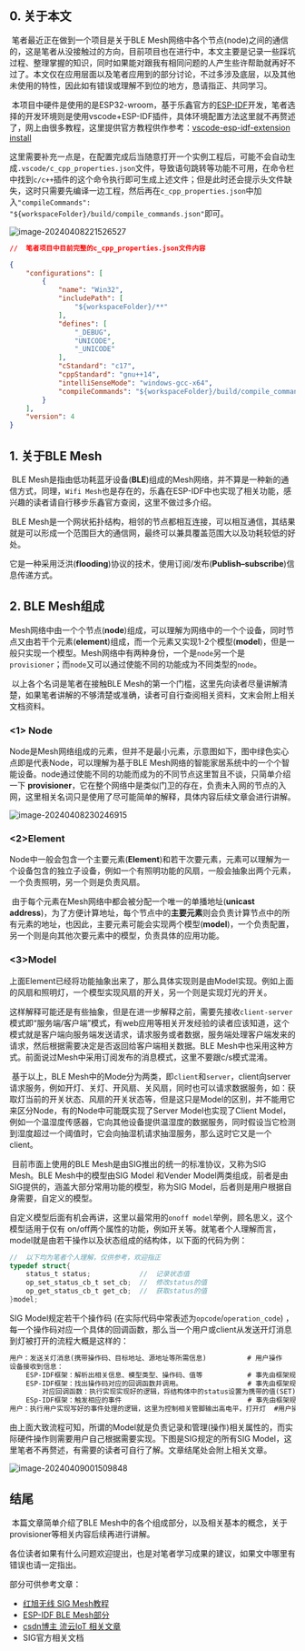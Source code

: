 ## 0. 关于本文

​	笔者最近正在做到一个项目是关于BLE Mesh网络中各个节点(node)之间的通信的，这是笔者从没接触过的方向，目前项目也在进行中，本文主要是记录一些踩坑过程、整理掌握的知识，同时如果能对跟我有相同问题的人产生些许帮助就再好不过了。本文仅在应用层面以及笔者应用到的部分讨论，不过多涉及底层，以及其他未使用的特性，因此如有错误或理解不到位的地方，恳请指正、共同学习。

​	本项目中硬件是使用的是ESP32-wroom，基于乐鑫官方的[ESP-IDF](https://docs.espressif.com/projects/esp-idf/zh_CN/v5.1/esp32/index.html)开发，笔者选择的开发环境则是使用vscode+ESP-IDF插件，具体环境配置方法这里就不再赘述了，网上由很多教程，这里提供官方教程供作参考：[vscode-esp-idf-extension install](https://github.com/espressif/vscode-esp-idf-extension/blob/master/docs/tutorial/install.md)

​	这里需要补充一点是，在配置完成后当随意打开一个实例工程后，可能不会自动生成`.vscode/c_cpp_properties.json`文件，导致语句跳转等功能不可用，在命令栏中找到`c/c++`插件的这个命令执行即可生成上述文件；但是此时还会提示头文件缺失，这时只需要先编译一边工程，然后再在`c_cpp_properties.json`中加入`"compileCommands": "${workspaceFolder}/build/compile_commands.json"`即可。

![image-20240408221526527](image/image-20240408221526527.png)

```json
//	笔者项目中目前完整的c_cpp_properties.json文件内容

{
    "configurations": [
        {
            "name": "Win32",
            "includePath": [
                "${workspaceFolder}/**"
            ],
            "defines": [
                "_DEBUG",
                "UNICODE",
                "_UNICODE"
            ],
            "cStandard": "c17",
            "cppStandard": "gnu++14",
            "intelliSenseMode": "windows-gcc-x64",
            "compileCommands": "${workspaceFolder}/build/compile_commands.json"
        }
    ],
    "version": 4
}
```



## 1. 关于BLE Mesh

​	BLE Mesh是指由低功耗蓝牙设备(**BLE**)组成的Mesh网络，并不算是一种新的通信方式，同理，`Wifi Mesh`也是存在的，乐鑫在ESP-IDF中也实现了相关功能，感兴趣的读者请自行移步乐鑫官方查阅，这里不做过多介绍。

​	BLE Mesh是一个网状拓扑结构，相邻的节点都相互连接，可以相互通信，其结果就是可以形成一个范围巨大的通信网，最终可以兼具覆盖范围大以及功耗较低的好处。

​	它是一种采用泛洪(**flooding**)协议的技术，使用订阅/发布(**Publish–subscribe**)信息传递方式。

## 2. BLE Mesh组成

​	Mesh网络中由一个个节点(**node**)组成，可以理解为网络中的一个个设备，同时节点又由若干个元素(**element**)组成，而一个元素又实现1-2个模型(**model**)，但是一般只实现一个模型。Mesh网络中有两种身份，一个是`node`另一个是`provisioner`；而`node`又可以通过使能不同的功能成为不同类型的`node`。

​	以上各个名词是笔者在接触BLE Mesh的第一个门槛，这里先向读者尽量讲解清楚，如果笔者讲解的不够清楚或准确，读者可自行查阅相关资料，文末会附上相关文档资料。

### <1> Node

​	Node是Mesh网络组成的元素，但并不是最小元素，示意图如下，图中绿色实心点即是代表Node，可以理解为基于BLE Mesh网络的智能家居系统中的一个个智能设备。node通过使能不同的功能而成为的不同节点这里暂且不谈，只简单介绍一下 **provisioner**，它在整个网络中是类似门卫的存在，负责未入网的节点的入网，这里相关名词只是使用了尽可能简单的解释，具体内容后续文章会进行讲解。

![image-20240408230246915](image/image-20240408230246915.png)

### <2>Element

​	Node中一般会包含一个主要元素(**Element**)和若干次要元素，元素可以理解为一个设备包含的独立子设备，例如一个有照明功能的风扇，一般会抽象出两个元素，一个负责照明，另一个则是负责风扇。

​	由于每个元素在Mesh网络中都会被分配一个唯一的单播地址(**unicast address**)，为了方便计算地址，每个节点中的**主要元素**则会负责计算节点中的所有元素的地址，也因此，主要元素可能会实现两个模型(**model**)，一个负责配置，另一个则是向其他次要元素中的模型，负责具体的应用功能。

### <3>Model

​	上面Element已经将功能抽象出来了，那么具体实现则是由Model实现。例如上面的风扇和照明灯，一个模型实现风扇的开关，另一个则是实现灯光的开关。

​	这样解释可能还是有些抽象，但是在进一步解释之前，需要先接收`client-server`模式即“服务端/客户端”模式，有web应用等相关开发经验的读者应该知道，这个模式就是客户端向服务端发送请求，请求服务或者数据，服务端处理客户端发来的请求，然后根据需要决定是否返回给客户端相关数据。BLE Mesh中也采用这种方式。前面说过Mesh中采用订阅发布的消息模式，这里不要跟c/s模式混淆。

​	基于以上，BLE Mesh中的Mode分为两类，即`client`和`server`，client向server请求服务，例如开灯、关灯、开风扇、关风扇，同时也可以请求数据服务，如：获取灯当前的开关状态、风扇的开关状态等，但是这只是Model的区别，并不能用它来区分Node，有的Node中可能既实现了Server Model也实现了Client Model，例如一个温湿度传感器，它向其他设备提供温湿度的数据服务，同时假设当它检测到湿度超过一个阈值时，它会向抽湿机请求抽湿服务，那么这时它又是一个client。

​	目前市面上使用的BLE Mesh是由SIG推出的统一的标准协议，又称为SIG Mesh。BLE Mesh中的模型由SIG Model 和Vender Model两类组成，前者是由SIG提供的，涵盖大部分常用功能的模型，称为SIG Model，后者则是用户根据自身需要，自定义的模型。

​	自定义模型后面有机会再讲，这里以最常用的`onoff model`举例，顾名思义，这个模型适用于仅有 on/off两个属性的功能，例如开关等。就笔者个人理解而言，model就是由若干操作以及状态组成的结构体，以下面的代码为例：

``` c
//	以下均为笔者个人理解，仅供参考，欢迎指正
typedef struct{
    status_t status;			//	记录状态值
    op_set_status_cb_t set_cb;	//	修改status的值
    op_get_status_cb_t get_cb;	//	获取status的值
}model;
```

SIG Model规定若干个操作码 (在实际代码中常表述为`opcode`/`operation_code`) ，每一个操作码对应一个具体的回调函数，那么当一个用户或client从发送开灯消息到灯被打开的流程大概是这样的：

```tex
用户：发送关灯消息(携带操作码、目标地址、源地址等所需信息)			# 用户操作
设备接收到信息：
	ESP-IDF框架：解析出相关信息、模型类型、操作码、值等			# 事先由框架规定好，不需要用户操作
	ESP-IDF框架：找出操作码对应的回调函数并调用。				  # 事先由框架规定好，不需要用户操作
		对应回调函数：执行实现实现好的逻辑，将结构体中的status设置为携带的值(SET)	# 事先由框架规定好，不需要用户操作
	ESp-IDF框架：触发相应的事件								# 事先由框架规定好，不需要用户操作
用户：执行用户实现写好的事件处理的逻辑，这里为控制相关管脚输出高电平，打开灯	#用户操作

```

​	由上面大致流程可知，所谓的Model就是负责记录和管理(操作)相关属性的，而实际硬件操作则需要用户自己根据需要实现。下图是SIG规定的所有SIG Model，这里笔者不再赘述，有需要的读者可自行了解。文章结尾处会附上相关文章。

![image-20240409001509848](image/image-20240409001509848.png)

## 结尾

​	本篇文章简单介绍了BLE Mesh中的各个组成部分，以及相关基本的概念，关于provisioner等相关内容后续再进行讲解。

​	各位读者如果有什么问题欢迎提出，也是对笔者学习成果的建议，如果文中哪里有错误也请一定指出。



部分可供参考文章： 

* [红旭无线 SIG Mesh教程](https://docs.wireless-tech.cn/doc/24/)
* [ESP-IDF BLE Mesh部分](https://docs.espressif.com/projects/esp-idf/zh_CN/v5.1/esp32/api-reference/bluetooth/esp-ble-mesh.html#)
* [csdn博主 流云IoT 相关文章](https://stream.blog.csdn.net/?type=blog)
* SIG官方相关文档

